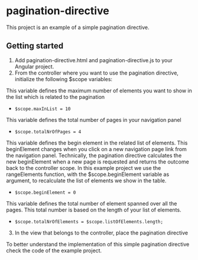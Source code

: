 # pagination-directive

This project is an example of a simple pagination directive.

## Getting started

1. Add pagination-directive.html and pagination-directive.js to your Angular project.
2. From the controller where you want to use the pagination directive, initialize the following $scope variables:
 
 This variable defines the maximum number of elements you want to show in the list which is related to the pagination
 - `$scope.maxInList = 10`

 This variable defines the total number of pages in your navigation panel  
 - `$scope.totalNrOfPages = 4`
  
 This variable defines the begin element in the related list of elements. This beginElement changes when you click on
 a new navigation page link from the navigation panel. Technically, the pagination directive calculates the new beginElement
 when a new page is requested and returns the outcome back to the controller scope. In this example project we use the rangeElements function, with the $scope.beginElement variable as argument, to recalculate the list of elements we show in the table.

 - `$scope.beginElement = 0` 
 
 This variable defines the total number of element spanned over all the pages. This total number is based on the length of
 your list of elements.
 - `$scope.totalNrOfElements = $scope.listOfElements.length;`

3. In the view that belongs to the controller, place the pagination directive

<pagination-directive begin-element="beginElement"
    total-nr-of-pages="{{totalNrOfPages}}"
    max-in-list="{{maxInList}}"
    total-nr-of-elements="{{totalNrOfElements}}">
</pagination-directive>

To better understand the implementation of this simple pagination directive check the code of the example project.
